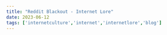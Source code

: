 ```yaml
---
title: "Reddit Blackout - Internet Lore"
date: 2023-06-12
tags: ['internetculture','internet','internetlore','blog']
---
```



